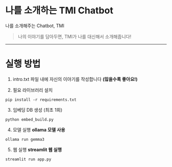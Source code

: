 # 나를 소개하는 TMI Chatbot

나를 소개해주는 Chatbot, TMI  
> 나의 이야기를 담아두면, TMI가 나를 대신해서 소개해줍니다!

---

# 실행 방법

1. intro.txt 파일 내에 자신의 이야기를 작성합니다 **(많을수록 좋아요!)**

2. 필요 라이브러리 설치
```
pip install -r requirements.txt
```

3. 임베딩 DB 생성 (최초 1회)
```
python embed_build.py
```

4. 모델 실행 **ollama 모델 사용**
```
ollama run gemma3
```

5. 웹 실행 **streamlit 웹 실행**
```
streamlit run app.py
```